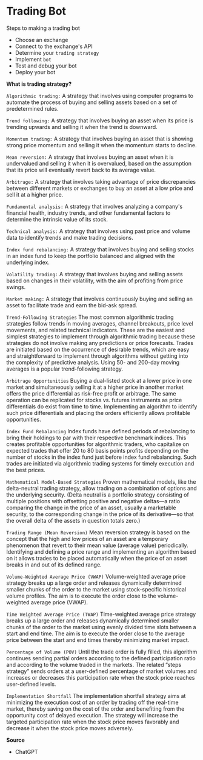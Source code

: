 # Trading Bot

Steps to making a trading bot
- Choose an exchange
- Connect to the exchange's API
- Determine your `trading strategy`
- Implement `bot`
- Test and debug your bot
- Deploy your bot

**What is trading strategy?**

`Algorithmic trading:` A strategy that involves using computer programs to automate the process of buying and selling assets based on a set of predetermined rules.

`Trend following:` A strategy that involves buying an asset when its price is trending upwards and selling it when the trend is downward.

`Momentum trading:` A strategy that involves buying an asset that is showing strong price momentum and selling it when the momentum starts to decline.

`Mean reversion:` A strategy that involves buying an asset when it is undervalued and selling it when it is overvalued, based on the assumption that its price will eventually revert back to its average value.

`Arbitrage:` A strategy that involves taking advantage of price discrepancies between different markets or exchanges to buy an asset at a low price and sell it at a higher price.

`Fundamental analysis:` A strategy that involves analyzing a company's financial health, industry trends, and other fundamental factors to determine the intrinsic value of its stock.

`Technical analysis:` A strategy that involves using past price and volume data to identify trends and make trading decisions.

`Index fund rebalancing:` A strategy that involves buying and selling stocks in an index fund to keep the portfolio balanced and aligned with the underlying index.

`Volatility trading:` A strategy that involves buying and selling assets based on changes in their volatility, with the aim of profiting from price swings.

`Market making:` A strategy that involves continuously buying and selling an asset to facilitate trade and earn the bid-ask spread.

`Trend-Following Strategies`
The most common algorithmic trading strategies follow trends in moving averages, channel breakouts, price level movements, and related technical indicators. These are the easiest and simplest strategies to implement through algorithmic trading because these strategies do not involve making any predictions or price forecasts. Trades are initiated based on the occurrence of desirable trends, which are easy and straightforward to implement through algorithms without getting into the complexity of predictive analysis. Using 50- and 200-day moving averages is a popular trend-following strategy.

`Arbitrage Opportunities`
Buying a dual-listed stock at a lower price in one market and simultaneously selling it at a higher price in another market offers the price differential as risk-free profit or arbitrage. The same operation can be replicated for stocks vs. futures instruments as price differentials do exist from time to time. Implementing an algorithm to identify such price differentials and placing the orders efficiently allows profitable opportunities.

`Index Fund Rebalancing`
Index funds have defined periods of rebalancing to bring their holdings to par with their respective benchmark indices. This creates profitable opportunities for algorithmic traders, who capitalize on expected trades that offer 20 to 80 basis points profits depending on the number of stocks in the index fund just before index fund rebalancing. Such trades are initiated via algorithmic trading systems for timely execution and the best prices.

`Mathematical Model-Based Strategies`
Proven mathematical models, like the delta-neutral trading strategy, allow trading on a combination of options and the underlying security. (Delta neutral is a portfolio strategy consisting of multiple positions with offsetting positive and negative deltas—a ratio comparing the change in the price of an asset, usually a marketable security, to the corresponding change in the price of its derivative—so that the overall delta of the assets in question totals zero.) 

`Trading Range (Mean Reversion)`
Mean reversion strategy is based on the concept that the high and low prices of an asset are a temporary phenomenon that revert to their mean value (average value) periodically. Identifying and defining a price range and implementing an algorithm based on it allows trades to be placed automatically when the price of an asset breaks in and out of its defined range.

`Volume-Weighted Average Price (VWAP)`
Volume-weighted average price strategy breaks up a large order and releases dynamically determined smaller chunks of the order to the market using stock-specific historical volume profiles. The aim is to execute the order close to the volume-weighted average price (VWAP).

`Time Weighted Average Price (TWAP)`
Time-weighted average price strategy breaks up a large order and releases dynamically determined smaller chunks of the order to the market using evenly divided time slots between a start and end time. The aim is to execute the order close to the average price between the start and end times thereby minimizing market impact.

`Percentage of Volume (POV)`
Until the trade order is fully filled, this algorithm continues sending partial orders according to the defined participation ratio and according to the volume traded in the markets. The related “steps strategy” sends orders at a user-defined percentage of market volumes and increases or decreases this participation rate when the stock price reaches user-defined levels.

`Implementation Shortfall`
The implementation shortfall strategy aims at minimizing the execution cost of an order by trading off the real-time market, thereby saving on the cost of the order and benefiting from the opportunity cost of delayed execution. The strategy will increase the targeted participation rate when the stock price moves favorably and decrease it when the stock price moves adversely.

**Source**
- ChatGPT